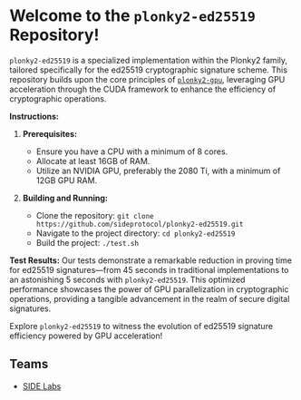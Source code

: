 # Welcome to the `plonky2-ed25519` Repository!

`plonky2-ed25519` is a specialized implementation within the Plonky2 family, tailored specifically for the ed25519 cryptographic signature scheme. This repository builds upon the core principles of [`plonky2-gpu`](https://github.com/sideprotocol/plonky2-gpu), leveraging GPU acceleration through the CUDA framework to enhance the efficiency of cryptographic operations.

**Instructions:**
1. **Prerequisites:**
   - Ensure you have a CPU with a minimum of 8 cores.
   - Allocate at least 16GB of RAM.
   - Utilize an NVIDIA GPU, preferably the 2080 Ti, with a minimum of 12GB GPU RAM.

2. **Building and Running:**
   - Clone the repository: `git clone https://github.com/sideprotocol/plonky2-ed25519.git`
   - Navigate to the project directory: `cd plonky2-ed25519`
   - Build the project: `./test.sh`

**Test Results:**
Our tests demonstrate a remarkable reduction in proving time for ed25519 signatures—from 45 seconds in traditional implementations to an astonishing 5 seconds with `plonky2-ed25519`. This optimized performance showcases the power of GPU parallelization in cryptographic operations, providing a tangible advancement in the realm of secure digital signatures.

Explore `plonky2-ed25519` to witness the evolution of ed25519 signature efficiency powered by GPU acceleration!

## Teams
 - [SIDE Labs](https://sidelabs.co)
